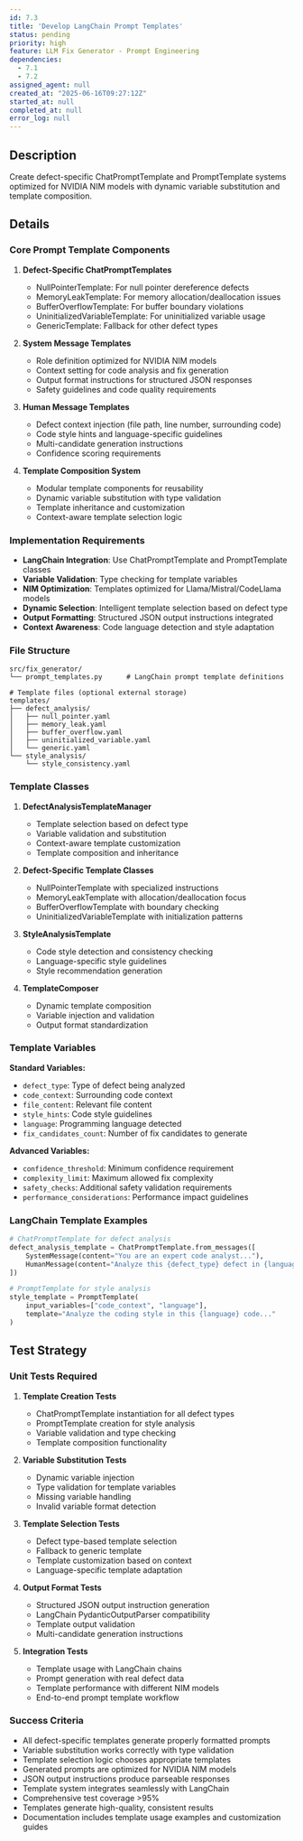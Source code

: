 ```yaml
---
id: 7.3
title: 'Develop LangChain Prompt Templates'
status: pending
priority: high
feature: LLM Fix Generator - Prompt Engineering
dependencies:
  - 7.1
  - 7.2
assigned_agent: null
created_at: "2025-06-16T09:27:12Z"
started_at: null
completed_at: null
error_log: null
---
```


## Description

Create defect-specific ChatPromptTemplate and PromptTemplate systems optimized for NVIDIA NIM models with dynamic variable substitution and template composition.

## Details

### Core Prompt Template Components

1. **Defect-Specific ChatPromptTemplates**
   - NullPointerTemplate: For null pointer dereference defects
   - MemoryLeakTemplate: For memory allocation/deallocation issues
   - BufferOverflowTemplate: For buffer boundary violations
   - UninitializedVariableTemplate: For uninitialized variable usage
   - GenericTemplate: Fallback for other defect types

2. **System Message Templates**
   - Role definition optimized for NVIDIA NIM models
   - Context setting for code analysis and fix generation
   - Output format instructions for structured JSON responses
   - Safety guidelines and code quality requirements

3. **Human Message Templates**
   - Defect context injection (file path, line number, surrounding code)
   - Code style hints and language-specific guidelines
   - Multi-candidate generation instructions
   - Confidence scoring requirements

4. **Template Composition System**
   - Modular template components for reusability
   - Dynamic variable substitution with type validation
   - Template inheritance and customization
   - Context-aware template selection logic

### Implementation Requirements

- **LangChain Integration**: Use ChatPromptTemplate and PromptTemplate classes
- **Variable Validation**: Type checking for template variables
- **NIM Optimization**: Templates optimized for Llama/Mistral/CodeLlama models
- **Dynamic Selection**: Intelligent template selection based on defect type
- **Output Formatting**: Structured JSON output instructions integrated
- **Context Awareness**: Code language detection and style adaptation

### File Structure

```
src/fix_generator/
└── prompt_templates.py      # LangChain prompt template definitions

# Template files (optional external storage)
templates/
├── defect_analysis/
│   ├── null_pointer.yaml
│   ├── memory_leak.yaml
│   ├── buffer_overflow.yaml
│   ├── uninitialized_variable.yaml
│   └── generic.yaml
└── style_analysis/
    └── style_consistency.yaml
```

### Template Classes

1. **DefectAnalysisTemplateManager**
   - Template selection based on defect type
   - Variable validation and substitution
   - Context-aware template customization
   - Template composition and inheritance

2. **Defect-Specific Template Classes**
   - NullPointerTemplate with specialized instructions
   - MemoryLeakTemplate with allocation/deallocation focus
   - BufferOverflowTemplate with boundary checking
   - UninitializedVariableTemplate with initialization patterns

3. **StyleAnalysisTemplate**
   - Code style detection and consistency checking
   - Language-specific style guidelines
   - Style recommendation generation

4. **TemplateComposer**
   - Dynamic template composition
   - Variable injection and validation
   - Output format standardization

### Template Variables

**Standard Variables:**
- `defect_type`: Type of defect being analyzed
- `code_context`: Surrounding code context
- `file_content`: Relevant file content
- `style_hints`: Code style guidelines
- `language`: Programming language detected
- `fix_candidates_count`: Number of fix candidates to generate

**Advanced Variables:**
- `confidence_threshold`: Minimum confidence requirement
- `complexity_limit`: Maximum allowed fix complexity
- `safety_checks`: Additional safety validation requirements
- `performance_considerations`: Performance impact guidelines

### LangChain Template Examples

```python
# ChatPromptTemplate for defect analysis
defect_analysis_template = ChatPromptTemplate.from_messages([
    SystemMessage(content="You are an expert code analyst..."),
    HumanMessage(content="Analyze this {defect_type} defect in {language}..."),
])

# PromptTemplate for style analysis
style_template = PromptTemplate(
    input_variables=["code_context", "language"],
    template="Analyze the coding style in this {language} code..."
)
```

## Test Strategy

### Unit Tests Required

1. **Template Creation Tests**
   - ChatPromptTemplate instantiation for all defect types
   - PromptTemplate creation for style analysis
   - Variable validation and type checking
   - Template composition functionality

2. **Variable Substitution Tests**
   - Dynamic variable injection
   - Type validation for template variables
   - Missing variable handling
   - Invalid variable format detection

3. **Template Selection Tests**
   - Defect type-based template selection
   - Fallback to generic template
   - Template customization based on context
   - Language-specific template adaptation

4. **Output Format Tests**
   - Structured JSON output instruction generation
   - LangChain PydanticOutputParser compatibility
   - Template output validation
   - Multi-candidate generation instructions

5. **Integration Tests**
   - Template usage with LangChain chains
   - Prompt generation with real defect data
   - Template performance with different NIM models
   - End-to-end prompt template workflow

### Success Criteria

- All defect-specific templates generate properly formatted prompts
- Variable substitution works correctly with type validation
- Template selection logic chooses appropriate templates
- Generated prompts are optimized for NVIDIA NIM models
- JSON output instructions produce parseable responses
- Template system integrates seamlessly with LangChain
- Comprehensive test coverage >95%
- Templates generate high-quality, consistent results
- Documentation includes template usage examples and customization guides 